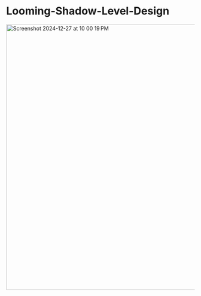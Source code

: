 # Looming-Shadow-Level-Design


<img width="709" alt="Screenshot 2024-12-27 at 10 00 19 PM" src="https://github.com/user-attachments/assets/d2ceee56-d263-4428-8e75-c46bcc79b093" />
